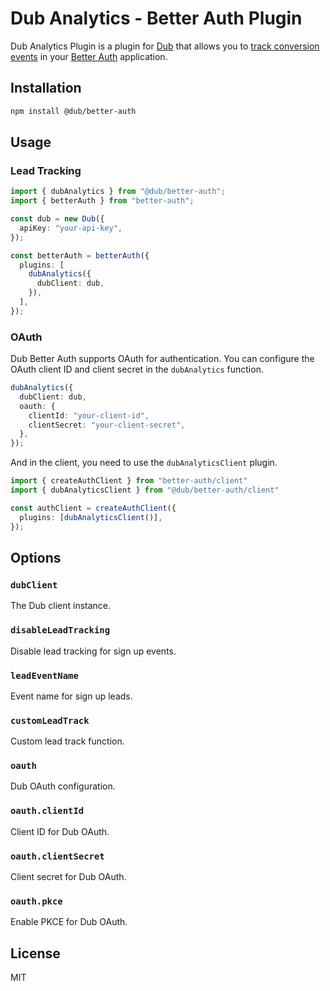 # Dub Analytics - Better Auth Plugin

Dub Analytics Plugin is a plugin for [Dub](https://dub.co) that allows you to [track conversion events](https://dub.co/docs/conversions/quickstart) in your [Better Auth](https://better-auth.com) application.

## Installation

```bash
npm install @dub/better-auth
```

## Usage

### Lead Tracking

```ts
import { dubAnalytics } from "@dub/better-auth";
import { betterAuth } from "better-auth";

const dub = new Dub({
  apiKey: "your-api-key",
});

const betterAuth = betterAuth({
  plugins: [
    dubAnalytics({
      dubClient: dub,
    }),
  ],
});
```

### OAuth

Dub Better Auth supports OAuth for authentication. You can configure the OAuth client ID and client secret in the `dubAnalytics` function.

```ts
dubAnalytics({
  dubClient: dub,
  oauth: {
    clientId: "your-client-id",
    clientSecret: "your-client-secret",
  },
});
```

And in the client, you need to use the `dubAnalyticsClient` plugin.

```ts
import { createAuthClient } from "better-auth/client"
import { dubAnalyticsClient } from "@dub/better-auth/client"

const authClient = createAuthClient({
  plugins: [dubAnalyticsClient()],
});
```


## Options

### `dubClient`

The Dub client instance.

### `disableLeadTracking`

Disable lead tracking for sign up events.

### `leadEventName`

Event name for sign up leads.

### `customLeadTrack`

Custom lead track function.

### `oauth`

Dub OAuth configuration.

### `oauth.clientId`

Client ID for Dub OAuth.

### `oauth.clientSecret`

Client secret for Dub OAuth.

### `oauth.pkce`

Enable PKCE for Dub OAuth.


## License

MIT

